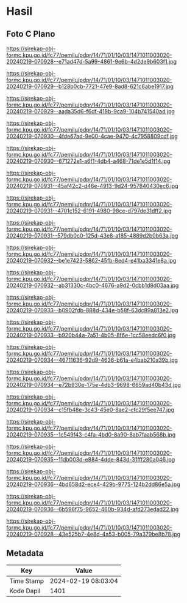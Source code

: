 # Hasil

## Foto C Plano

https://sirekap-obj-formc.kpu.go.id/fc77/pemilu/pdpr/14/71/01/10/03/1471011003020-20240219-070928--e71ad47d-5a99-4861-9e6b-4d2de9b603f1.jpg

https://sirekap-obj-formc.kpu.go.id/fc77/pemilu/pdpr/14/71/01/10/03/1471011003020-20240219-070929--b128b0cb-7721-47e9-8ad8-621c6abe1917.jpg

https://sirekap-obj-formc.kpu.go.id/fc77/pemilu/pdpr/14/71/01/10/03/1471011003020-20240219-070929--aada35d6-f6df-418b-9ca9-104b741540ad.jpg

https://sirekap-obj-formc.kpu.go.id/fc77/pemilu/pdpr/14/71/01/10/03/1471011003020-20240219-070930--4fde67ad-9e00-4cae-9470-4c7958809cdf.jpg

https://sirekap-obj-formc.kpu.go.id/fc77/pemilu/pdpr/14/71/01/10/03/1471011003020-20240219-070930--671272e1-a6f1-4db4-a468-71de1e5d1f14.jpg

https://sirekap-obj-formc.kpu.go.id/fc77/pemilu/pdpr/14/71/01/10/03/1471011003020-20240219-070931--45af42c2-d46e-4913-9d24-957840430ec6.jpg

https://sirekap-obj-formc.kpu.go.id/fc77/pemilu/pdpr/14/71/01/10/03/1471011003020-20240219-070931--4701c152-6191-4980-98ce-d797de31dff2.jpg

https://sirekap-obj-formc.kpu.go.id/fc77/pemilu/pdpr/14/71/01/10/03/1471011003020-20240219-070931--579db0c0-125d-43e8-a185-4889d2b0b63a.jpg

https://sirekap-obj-formc.kpu.go.id/fc77/pemilu/pdpr/14/71/01/10/03/1471011003020-20240219-070932--be1e7423-5862-45fb-8ed4-e41ba3341e8a.jpg

https://sirekap-obj-formc.kpu.go.id/fc77/pemilu/pdpr/14/71/01/10/03/1471011003020-20240219-070932--ab31330c-4bc0-4676-a9d2-0cbb1d8d03aa.jpg

https://sirekap-obj-formc.kpu.go.id/fc77/pemilu/pdpr/14/71/01/10/03/1471011003020-20240219-070933--b0902fdb-888d-434e-b58f-63dc89a813e2.jpg

https://sirekap-obj-formc.kpu.go.id/fc77/pemilu/pdpr/14/71/01/10/03/1471011003020-20240219-070933--b920b44a-7a51-4b05-8f6e-1cc58eedc6f0.jpg

https://sirekap-obj-formc.kpu.go.id/fc77/pemilu/pdpr/14/71/01/10/03/1471011003020-20240219-070934--46711636-92d9-4636-b61a-e4bab210a39b.jpg

https://sirekap-obj-formc.kpu.go.id/fc77/pemilu/pdpr/14/71/01/10/03/1471011003020-20240219-070934--e72b930e-175e-4db3-9698-6659ad40b43d.jpg

https://sirekap-obj-formc.kpu.go.id/fc77/pemilu/pdpr/14/71/01/10/03/1471011003020-20240219-070934--c15fb48e-3c43-45e0-8ae2-cfc29f5ee747.jpg

https://sirekap-obj-formc.kpu.go.id/fc77/pemilu/pdpr/14/71/01/10/03/1471011003020-20240219-070935--1c549f43-c4fa-4bd0-8a90-8ab7faab568b.jpg

https://sirekap-obj-formc.kpu.go.id/fc77/pemilu/pdpr/14/71/01/10/03/1471011003020-20240219-070935--11db003d-e884-4dde-843d-31fff280a046.jpg

https://sirekap-obj-formc.kpu.go.id/fc77/pemilu/pdpr/14/71/01/10/03/1471011003020-20240219-070936--4bd658d2-ece4-429b-9775-124b2dd86e5a.jpg

https://sirekap-obj-formc.kpu.go.id/fc77/pemilu/pdpr/14/71/01/10/03/1471011003020-20240219-070936--6b596f75-9652-460b-934d-afd273edad22.jpg

https://sirekap-obj-formc.kpu.go.id/fc77/pemilu/pdpr/14/71/01/10/03/1471011003020-20240219-070928--43e525b7-4e8d-4a53-b005-79a379be8b78.jpg


## Metadata

| Key        | Value               |
| ---------- | ------------------- |
| Time Stamp | 2024-02-19 08:03:04 |
| Kode Dapil | 1401                |



